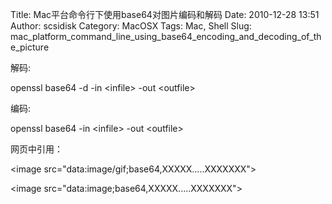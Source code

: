 Title: Mac平台命令行下使用base64对图片编码和解码
Date: 2010-12-28 13:51
Author: scsidisk
Category: MacOSX
Tags: Mac, Shell
Slug: mac_platform_command_line_using_base64_encoding_and_decoding_of_the_picture

解码:

openssl base64 -d -in \<infile\> -out \<outfile\>

编码:

openssl base64 -in \<infile\> -out \<outfile\>

网页中引用：

\<image src="data:image/gif;base64,XXXXX.....XXXXXXX"\>

\<image src="data:image;base64,XXXXX.....XXXXXXX"\>

<div class="posttagsblock">
</div>

